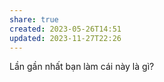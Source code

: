 ```yaml
---
share: true
created: 2023-05-26T14:51
updated: 2023-11-27T22:26
---
```


Lần gần nhất bạn làm cái này là gì?
